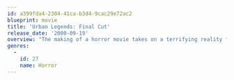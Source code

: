 ```yaml
---
id: a399fda4-2304-41ca-b3d4-9cac29e72ac2
blueprint: movie
title: 'Urban Legends: Final Cut'
release_date: '2000-09-19'
overview: "The making of a horror movie takes on a terrifying reality for students at the most prestigious film school in the country in 'Urban Legends: Final Cut', the suspenseful follow up to the smash hit 'Urban Legend'. At Alpine University, someone is determined to win the best film award at any cost - even if it means eliminating the competition. No one is safe and everyone is a suspect. 'Urban Legends: Final Cut' is an edge-of-your-seat thriller that will keep you guessing until the shocking climax."
genres:
  -
    id: 27
    name: Horror
---
```

